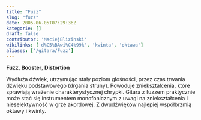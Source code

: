 ```yaml
---
title: "Fuzz"
slug: "fuzz"
date: 2005-06-05T07:29:36Z
kategorie: []
draft: false
contributor: 'MaciejBlizinski'
wikilinks: ['d%C5%BAwi%C4%99k', 'kwinta', 'oktawa']
aliases: ['/gitara/Fuzz']
---
```

**Fuzz**, **Booster**, **Distortion**

Wydłuża dźwięk, utrzymując stały poziom głośności, przez czas trwania
dźwięku<!-- link nie odnosił się do niczego: 'Fuzz' (PosixPath('Fuzz.md')) links to 'dźwięk' (PosixPath('/no/path/exists')) and that does not exist --> podstawowego (drgania struny). Powoduje
zniekształcenia, które sprawiają wrażenie charakterystycznej chrypki.
Gitara z fuzzem praktycznie może stać się instrumentem monofonicznym z
uwagi na zniekształcenia i nieselektywność w grze akordowej. Z
dwudźwięków najlepiej współbrzmią oktawy<!-- link nie odnosił się do niczego: 'Fuzz' (PosixPath('Fuzz.md')) links to 'oktawa' (PosixPath('/no/path/exists')) and that does not exist --> i
kwinty<!-- link nie odnosił się do niczego: 'Fuzz' (PosixPath('Fuzz.md')) links to 'kwinta' (PosixPath('/no/path/exists')) and that does not exist -->.
